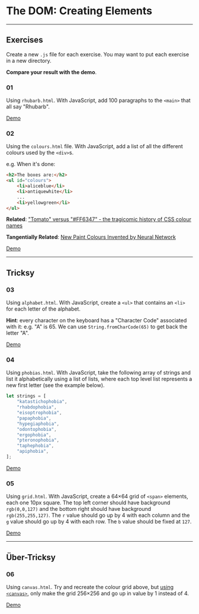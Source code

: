# The DOM: Creating Elements

---

## Exercises

Create a new `.js` file for each exercise. You may want to put each exercise in a new directory.

**Compare your result with the demo**.

### 01

Using `rhubarb.html`. With JavaScript, add 100 paragraphs to the `<main>` that all say "Rhubarb".

[Demo](https://develop-me.github.io/bootcamp--week-04--dom/exercises/02/02-dom-creating/answers/rhubarb/rhubarb.html)

### 02

Using the `colours.html` file. With JavaScript, add a list of all the different colours used by the `<div>`s.

e.g. When it's done:

```html
<h2>The boxes are:</h2>
<ul id="colours">
    <li>aliceblue</li>
    <li>antiquewhite</li>
    ...
    <li>yellowgreen</li>
</ul>
```

**Related**: ["Tomato" versus "#FF6347" - the tragicomic history of CSS colour names](https://arstechnica.com/information-technology/2015/10/tomato-versus-ff6347-the-tragicomic-history-of-css-color-names/)

**Tangentially Related**: [New Paint Colours Invented by Neural Network](http://aiweirdness.com/post/160776374467/new-paint-colors-invented-by-neural-network)

[Demo](https://develop-me.github.io/bootcamp--week-04--dom/exercises/02/02-dom-creating/answers/colours/colours.html)

---

## Tricksy

### 03

Using `alphabet.html`. With JavaScript, create a `<ul>` that contains an `<li>` for each letter of the alphabet.

**Hint**: every character on the keyboard has a "Character Code" associated with it: e.g. "A" is 65. We can use `String.fromCharCode(65)` to get back the letter "A".

[Demo](https://develop-me.github.io/bootcamp--week-04--dom/exercises/02/02-dom-creating/answers/alphabet/alphabet.html)

### 04

Using `phobias.html`. With JavaScript, take the following array of strings and list it alphabetically using a list of lists, where each top level list represents a new first letter (see the example below).

```javascript
let strings = [
    "katastichophobia",
    "rhabdophobia",
    "eisoptrophobia",
    "papaphobia",
    "hypegiaphobia",
    "odontophobia",
    "ergophobia",
    "pteronophobia",
    "taphephobia",
    "apiphobia",
];
```

[Demo](https://develop-me.github.io/bootcamp--week-04--dom/exercises/02/02-dom-creating/answers/phobias/phobias.html)

### 05

Using `grid.html`. With JavaScript, create a 64×64 grid of `<span>` elements, each one 10px square. The top left corner should have background `rgb(0,0,127)` and the bottom right should have background `rgb(255,255,127)`. The `r` value should go up by 4 with each column and the `g` value should go up by 4 with each row. The `b` value should be fixed at `127`.

[Demo](https://develop-me.github.io/bootcamp--week-04--dom/exercises/02/02-dom-creating/answers/grid/grid.html)

---

## Über-Tricksy

### 06

Using `canvas.html`. Try and recreate the colour grid above, but [using `<canvas>`](https://developer.mozilla.org/en-US/docs/Web/API/CanvasRenderingContext2D), only make the grid 256×256 and go up in value by 1 instead of 4.

[Demo](https://develop-me.github.io/bootcamp--week-04--dom/exercises/02/02-dom-creating/answers/canvas/canvas.html)

